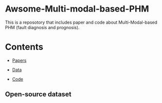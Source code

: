 # Awsome-Multi-modal-based-PHM
This is a reposotory that includes paper and code about Multi-Modal-based PHM (fault diagnosis and prognosis).

# Contents
- [Papers](#papers)
 
- [Data](#data)

- [Code](#code)

Open-source dataset
-----


